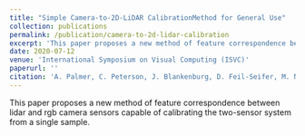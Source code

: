 ```yaml
---
title: "Simple Camera-to-2D-LiDAR CalibrationMethod for General Use"
collection: publications
permalink: /publication/camera-to-2d-lidar-calibration
excerpt: 'This paper proposes a new method of feature correspondence between lidar and rgb camera sensors capable of calibrating the two-sensor system from a single sample.'
date: 2020-07-12
venue: 'International Symposium on Visual Computing (ISVC)'
paperurl: ''
citation: 'A. Palmer, C. Peterson, J. Blankenburg, D. Feil-Seifer, M. Nicolescu, &quot;Simple Camera-to-2D-LiDAR Calibration Method for General Use.&quot; <i>in International Symposium on Visual Computing (ISVC)</i>, Jul. 2020.'
---
```

This paper proposes a new method of feature correspondence between lidar and rgb camera sensors capable of calibrating the two-sensor system from a single sample.



